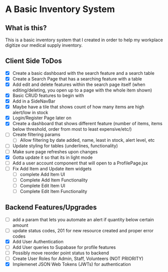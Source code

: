 # A Basic Inventory System

## What is this?

This is a basic inventory system that I created in order to help my workplace digitize our medical supply inventory.

## Client Side ToDos

- [x] Create a basic dashboard with the search feature and a search table
- [x] Create a Search Page that has a searching feature with a table
- [x] Add edit and delete features within the search page itself (when editing/deleting, you open up to a page with the whole item shown)
- [x] Basic CRUD features to begin with
- [x] Add in a SideNavBar
- [x] Maybe have a tile that shows count of how many items are high alert/low in stock
- [x] Login/Register Page later on
- [x] Create a dashboard that shows different feature (number of items, items below threshold, order from most to least expensive/etc/)
- [ ] Create filtering params
  - [ ] Allow filtering by date added, name, least in stock, alert level, etc
- [ ] Update styling for tables (underlines, functionality)
- [ ] Make sure page refreshes upon changes
- [x] Gotta update it so that its in light mode
- [ ] Add a user account component that will open to a ProfilePage.jsx
- [ ] Fix Add Item and Update item widgets
  - [ ] complete Add Item UI
  - [ ] Complete Add Item Functionality
  - [ ] Complete Edit Item UI
  - [ ] Complete Edit Item Functionality

## Backend Features/Upgrades

- [ ] add a param that lets you automate an alert if quantity below certain amount
- [ ] update status codes, 201 for new resource created and proper error codes
- [x] Add User Authentication
- [ ] Add User queries to Supabase for profile features
- [ ] Possibly move reorder point status to backend
- [ ] Create User Roles for Admin, Staff, Volunteers (NOT PRIORITY)
- [x] Implemenet JSON Web Tokens (JWTs) for authentication
